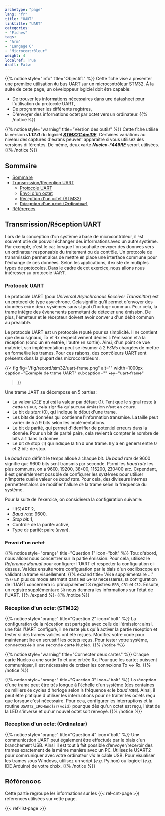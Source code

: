 ```yaml
---
archetype: "page"
lang: "fr"
title: "UART"
linktitle: "UART"
categories:
- "Fiches"
tags: 
- "Arm"
- "Langage C"
- "Microcontrôleur"
weight: 4
localref: True
draft: False
---
```


{{% notice style="info" title="Objectifs" %}}
Cette fiche vise à présenter une première utilisation du bus UART sur un microcontrôleur STM32.
À la suite de cette page, un développeur logiciel doit être capable:
- De trouver les informations nécessaires dans une datasheet pour l'utilisation du protocole UART,
- De programmer les différents registres,
- D'envoyer des informations octet par octet vers un ordinateur.
{{% /notice %}}

{{% notice style="warning" title="Version des outils" %}}
Cette fiche utilise la version ***v1.12.0*** du logiciel [***STM32CubeIDE***](https://www.st.com/en/development-tools/stm32cubeide.html#st_description_sec-nav-tab).
Certaines variations au niveau des captures d'écrans peuvent apparaître si vous utilisez des versions différentes.
De même, deux carte ***Nucleo-F446RE*** seront utilisées.
{{% /notice %}}

## Sommaire
- [Sommaire](#sommaire)
- [Transmission/Réception UART](#transmissionréception-uart)
  - [Protocole UART](#protocole-uart)
  - [Envoi d'un octet](#envoi-dun-octet)
  - [Réception d'un octet (STM32)](#réception-dun-octet-stm32)
  - [Réception d'un octet (Ordinateur)](#réception-dun-octet-ordinateur)
- [Références](#références)

## Transmission/Réception UART

Lors de la conception d'un système à base de microcontrôleur, il est souvent utile de pouvoir échanger des informations avec un autre système.
Par exemple, c'est le cas lorsque l'on souhaite envoyer des données vers un ordinateur responsable du traitement ou du contrôle.
Un protocole de transmission permet alors de mettre en place une interface commune pour l'échange de ces données.
Selon les applications, il existe de multiples types de protocoles.
Dans le cadre de cet exercice, nous allons nous intéresser au protocole UART.

### Protocole UART

Le protocole UART (pour *Universal Asynchronous Receiver Transmitter*) est un protocol de type asynchrone.
Cela signifie qu'il permet d'envoyer des données entre deux systèmes sans signal d'horloge commun.
Pour cela, la trame intègre des évènements permettant de détecter une émission.
De plus, l'émetteur et le récepteur doivent avoir convenu d'un débit commun au préalable.

Le protocole UART est un protocole réputé pour sa simplicité.
Il ne contient que deux signaux, Tx et Rx respectivement dédiés à l'émission et à la réception (donc un en entrée, l'autre en sortie).
Ainsi, d'un point de vue matériel, son implémentation peut se résumer à 2 *FSMs* chargées de mettre en forme/lire les trames.
Pour ces raisons, des contrôleurs UART sont présents dans la plupart des microcontrôleurs.

{{< fig
  fig="/fig/record/stm32/uart-frame.png"
  alt=""
  width=1000px
  caption="Exemple de trame UART"
  subcaption=""
  key="uart-frame"
>}}

Une trame UART se décompose en 5 parties:
- La valeur *IDLE* qui est la valeur par défaut (1). Tant que le signal reste à cette valeur, cela signifie qu'aucune émission n'est en cours.
- Le bit de *start* (0), qui indique le début d'une trame.
- Les bits de données qui contienne l'information transmise. La taille peut varier de 5 à 9 bits selon les implémentations.
- Le bit de parité, qui permet d'identifier de potentiel erreurs dans la donnée. Pour un bit de parité paire, cela revient à compter le nombre de bits à 1 dans la donnée.
- Le bit de stop (1) qui indique la fin d'une trame. Il y a en général entre 0 et 2 bits de stop.

Le *baud rate* définit le temps alloué à chaque bit.
Un *baud rate* de 9600 signifie que 9600 bits sont transmis par seconde.
Parmi les *baud rate* les plus communs, on a 9600, 19200, 38400, 115200, 230400 *etc.*
Cependant, il est généralement possible de configurer les systèmes pour utiliser n'importe quelle valeur de *baud rate*.
Pour cela, des diviseurs internes permettent alors de modifier l'allure de la trame selon la fréquence du système.

Pour la suite de l'exercice, on considèrera la configuration suivante:
- U(S)ART 2,
- *Baud rate*: 9600,
- *Stop bit*: 1,
- Contrôle de la parité: activé,
- Type de parité: paire (*even*).

### Envoi d'un octet

{{% notice style="orange" title="Question 1" icon="bolt" %}}
Tout d'abord, nous allons nous concentrer sur la partie émission.
Pour cela, utilisez le *Reference Manual* pour configurer l'UART et respecter la configuration ci-dessus.
Validez ensuite votre configuration par le biais d'un oscilloscope en validant la trame visuellement.
{{% expand title="Aide supplémentaire ..." %}}
En plus du mode alternatif dans les GPIO nécessaires, la configuration de l'UART concernera ici principalement 3 registres: `BRR`, `CR1` et `CR2`.
Ensuite, un registre supplémentaire `SR` nous donnera les informations sur l'état de l'UART.
{{% /expand %}}
{{% /notice %}}

### Réception d'un octet (STM32)

{{% notice style="orange" title="Question 2" icon="bolt" %}}
La configuration de la réception est partagée avec celle de l'émission: ainsi, une fois l'UART configuré, il ne reste plus qu'à activer la partie réception et tester si des trames valides ont été reçues.
Modifiez votre code pour maintenant lire en scrutatif les octets reçus.
Pour tester votre système, connectez-le à une seconde carte Nucleo.
{{% /notice %}}

{{% notice style="warning" title="Connecter deux cartes" %}}
Chaque carte Nucleo a une sortie Tx et une entrée Rx.
Pour que les cartes puissent communiquer, il est nécessaire de croiser les connexions Tx <-> Rx.
{{% /notice %}}

{{% notice style="orange" title="Question 3" icon="bolt" %}}
La réception d'une trame peut être très longue à l'échelle d'un système (des centaines ou milliers de cycles d'horloge selon la fréquence et le *baud rate*).
Ainsi, il peut être pratique d'utiliser les interruptions pour ne traiter les octets reçu que lorsque c'est nécessaire.
Pour cela, configurer les interruptions et la routine `USART2_IRQHandler(void)` pour que dès qu'un octet est reçu, l'état de la LED s'inverse et qu'un nouvel octet soit renvoyé.
{{% /notice %}}

### Réception d'un octet (Ordinateur)

{{% notice style="orange" title="Question 4" icon="bolt" %}}
Une communication UART peut également être effectuée par le biais d'un branchement USB.
Ainsi, il est tout à fait possible d'envoyer/recevoir des trames exactement de la même manière avec un PC.
Utilisez le USART2 pour communiquer avec votre ordinateur *via* le câble USB.
Pour visualiser les trames sous Windows, utilisez un script (*e.g.* Python) ou logiciel (*e.g.* IDE Arduino) de votre choix.
{{% /notice %}}

## Références

Cette partie regroupe les informations sur les {{< ref-cnt-page >}} références utilisées sur cette page.

{{< ref-list-page >}}